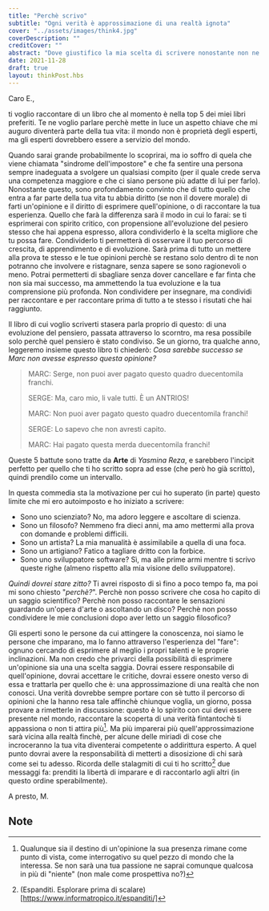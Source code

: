 ```yaml
---
title: "Perchè scrivo"
subtitle: "Ogni verità è approssimazione di una realtà ignota"
cover: "../assets/images/think4.jpg"
coverDescription: ""
creditCover: ""
abstract: "Dove giustifico la mia scelta di scrivere nonostante non ne sappia niente"
date: 2021-11-28
draft: true
layout: thinkPost.hbs
---
```

Caro E.,

ti voglio raccontare di un libro che al momento è nella top 5 dei miei libri preferiti.
Te ne voglio parlare perchè mette in luce un aspetto chiave che mi auguro diventerà parte della tua vita: il mondo non è proprietà degli esperti, ma gli esperti dovrebbero essere a servizio del mondo.

Quando sarai grande probabilmente lo scoprirai, ma io soffro di quela che viene chiamata "sindrome dell'impostore" e che fa sentire una persona sempre inadeguata a svolgere un qualsiasi compito (per il quale crede serva una competenza maggiore e che ci siano persone più adatte di lui per farlo). Nonostante questo, sono profondamento convinto che di tutto quello che entra a far parte della tua vita tu abbia diritto (se non il dovere morale) di farti un'opinione e il diritto di esprimere quell'opinione, o di raccontare la tua esperienza. 
Quello che farà la differenza sarà il modo in cui lo farai: se ti esprimerai con spirito critico, con propensione all'evoluzione del pesiero stesso che hai appena espresso, allora condividerlo è la scelta migliore che tu possa fare. Condividerlo ti permetterà di osservare il tuo percorso di crescita, di apprendimento e di evoluzione. Sarà prima di tutto un mettere alla prova te stesso e le tue opinioni perchè se restano solo dentro di te non potranno che involvere e ristagnare, senza sapere se sono ragionevoli o meno. Potrai permetterti di sbagliare senza dover cancellare e far finta che non sia mai successo, ma ammettendo la tua evoluzione e la tua comprensione più profonda.
Non condividere per insegnare, ma condividi per raccontare e per raccontare prima di tutto a te stesso i risutati che hai raggiunto.

Il libro di cui voglio scriverti stasera parla proprio di questo: di una evoluzione del pensiero, passata attraverso lo scorntro, ma resa possibile solo perchè quel pensiero è stato condiviso. Se un giorno, tra qualche anno, leggeremo insieme questo libro ti chiederò: *Cosa sarebbe successo se Marc non avesse espresso questa opinione?*

> MARC:  Serge, non puoi aver pagato questo quadro duecentomila franchi.
> 
> SERGE: Ma, caro mio, li vale tutti. È un ANTRIOS!
> 
> MARC:  Non puoi aver pagato questo quadro duecentomila franchi!
> 
> SERGE: Lo sapevo che non avresti capito.
> 
> MARC:  Hai pagato questa merda duecentomila franchi!

Queste 5 battute sono tratte da **Arte** di *Yasmina Reza*, e sarebbero l'incipit perfetto per quello che ti ho scritto sopra ad esse (che però ho già scritto), quindi prendilo come un intervallo.

In questa commedia sta la motivazione per cui ho superato (in parte) questo limite che mi ero autoimposto e ho iniziato a scrivere:
- Sono uno scienziato? No, ma adoro leggere e ascoltare di scienza.
- Sono un filosofo? Nemmeno fra dieci anni, ma amo mettermi alla prova con domande e problemi difficili.
- Sono un artista? La mia manualità è assimilabile a quella di una foca.
- Sono un artigiano? Fatico a tagliare dritto con la forbice.
- Sono uno sviluppatore software? Sì, ma alle prime armi mentre ti scrivo queste righe (almeno rispetto alla mia visione dello sviluppatore).

*Quindi dovrei stare zitto?*
Ti avrei risposto di sì fino a poco tempo fa, ma poi mi sono chiesto "*perchè?*". Perchè non posso scrivere che cosa ho capito di un saggio scientifico? Perchè non posso raccontare le sensazioni guardando un'opera d'arte o ascoltando un disco? Perchè non posso condividere le mie conclusioni dopo aver letto un saggio filosofico?

Gli esperti sono le persone da cui attingere la conoscenza, noi siamo le persone che imparano, ma lo fanno attraverso l'esperienza del "fare": ognuno cercando di esprimere al meglio i propri talenti e le proprie inclinazioni. Ma non credo che privarci della possibilità di esprimere un'opinione sia una una scelta saggia.
Dovrai essere responsabile di quell'opinione, dovrai accettare le critiche, dovrai essere onesto verso di essa e trattarla per quello che è: una approssimazione di una realtà che non conosci. 
Una verità dovrebbe sempre portare con sè tutto il percorso di opinioni che la hanno resa tale affinchè chiunque voglia, un giorno, possa provare a rimetterle in discussione: questo è lo spirito con cui devi essere presente nel mondo, raccontare la scoperta di una verità fintantochè ti appassiona o non ti attira più[^1].
Ma più imparerai più quell'approssimazione sarà vicina alla realtà finchè, per alcune delle miriadi di cose che incroceranno la tua vita diventerai competente o addirittura esperto. A quel punto dovrai avere la responsabilità di metterti a disosizione di chi sarà come sei tu adesso.
Ricorda delle stalagmiti di cui ti ho scritto[^2] due messaggi fa: prenditi la libertà di imparare e di raccontarlo agli altri (in questo ordine sperabilmente).

A presto,
M.

## Note
[^1]: Qualunque sia il destino di un'opinione la sua presenza rimane come punto di vista, come interrogativo su quel pezzo di mondo che la interessa. Se non sarà una tua passione ne saprai comunque qualcosa in più di "niente" (non male come prospettiva no?)
[^2]: (Espanditi. Esplorare prima di scalare)[https://www.informatropico.it/espanditi/]